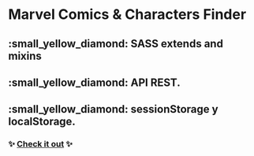 # Marvel Comics & Characters Finder

## :small_yellow_diamond: SASS extends and mixins 
## :small_yellow_diamond: API REST.
## :small_yellow_diamond: sessionStorage y localStorage.

### :sparkles: [Check it out]( ) :sparkles:
